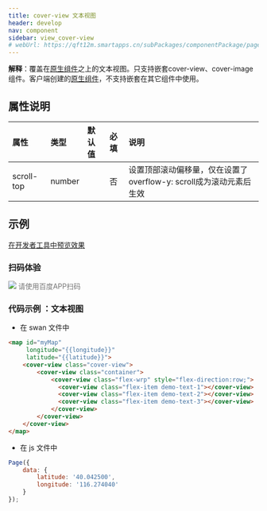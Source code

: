 ```yaml
---
title: cover-view 文本视图
header: develop
nav: component
sidebar: view_cover-view
# webUrl: https://qft12m.smartapps.cn/subPackages/componentPackage/pages/cover-view/cover-view
---
```




**解释**：覆盖在<a href="https://smartprogram.baidu.com/docs/develop/component/native/">原生组件</a>之上的文本视图。只支持嵌套cover-view、cover-image组件。客户端创建的[原生组件](https://smartprogram.baidu.com/docs/develop/component/native/)，不支持嵌套在其它组件中使用。

##  属性说明 

| 属性 | 类型 | 默认值 | 必填 | 说明 |
|:------ |:------ |:------ |:------ |:------ |
| scroll-top | number | | 否 | 设置顶部滚动偏移量，仅在设置了overflow-y: scroll成为滚动元素后生效 |


## 示例

<a href="swanide://fragment/97788bb33bef37a044972011e5960b561577360497251" title="在开发者工具中预览效果" target="_self">在开发者工具中预览效果</a>

### 扫码体验

<div class='scan-code-container'>
    <img src="https://b.bdstatic.com/miniapp/assets/images/doc_demo/cover-view.png" class="demo-qrcode-image" />
    <font color=#777 12px>请使用百度APP扫码</font>
</div>

 

###  代码示例 ：文本视图



* 在 swan 文件中
```html
<map id="myMap"
     longitude="{{longitude}}"
     latitude="{{latitude}}">
    <cover-view class="cover-view">
        <cover-view class="container">
            <cover-view class="flex-wrp" style="flex-direction:row;">
              <cover-view class="flex-item demo-text-1"></cover-view>
              <cover-view class="flex-item demo-text-2"></cover-view>
              <cover-view class="flex-item demo-text-3"></cover-view>
            </cover-view>
        </cover-view>
    </cover-view>
</map>
```
* 在 js 文件中
```js
Page({
    data: {
        latitude: '40.042500',
        longitude: '116.274040'
    }
});
```

 